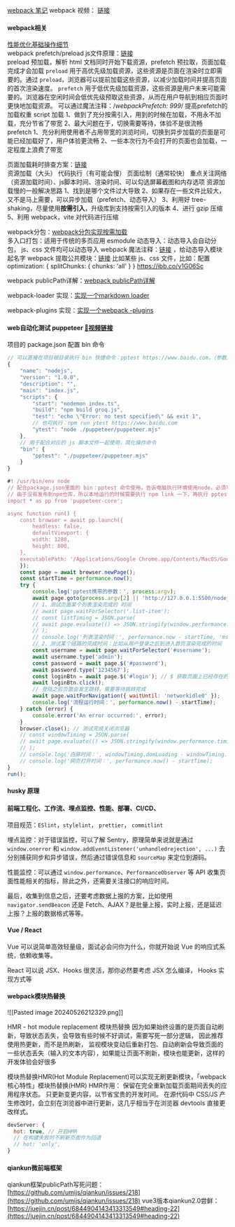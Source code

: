 [webpack 笔记](https://www.qcqx.cn/article/764f33bc.html)          webpack 视频：  [链接](https://www.bilibili.com/video/BV1kP41177wp?p=66&spm_id_from=pageDriver&vd_source=ceba6fa4ea92478c52c3119bd474a7ab )   

#### webpack相关
[性能优化基础操作细节](https://ibb.co/F8y14zz)  
webpack prefetch/preload js文件原理：[链接](https://www.bilibili.com/video/BV11T41167vf/?spm_id_from=333.999.0.0&vd_source=ceba6fa4ea92478c52c3119bd474a7ab)      
preload 预加载，解析 html 文档同时开始下载资源，prefetch 预拉取，页面加载完成才会加载
`preload` 用于高优先级加载资源，这些资源是页面在渲染时立即需要的。通过 `preload`，浏览器可以提前加载这些资源，以减少加载时间并提高页面的首次渲染速度。
`prefetch` 用于低优先级加载资源，这些资源是用户未来可能需要的。浏览器在空闲时间会低优先级预取这些资源，从而在用户导航到相应页面时更快地加载资源。
可以通过魔法注释：/*webpackPrefetch: 999*/ 提高prefetch的加载权重
script 加载
	1、做到了充分按需引入，用到的时候在加载，不用永不加载，充分节省了带宽
	2、最大问题在于，切换需要等待，体验不是很流畅
prefetch
	1、充分利用使用者不占用带宽的浏览时间，切换到异步加载的页面是可能已经加载好了，用户体验更流畅
	2、一些本次行为不会打开的页面也会加载，一定程度上浪费了带宽

页面加载耗时排查方案：[链接](https://www.bilibili.com/video/BV16j411877x/?spm_id_from=autoNext&vd_source=ceba6fa4ea92478c52c3119bd474a7ab)   
	资源加载（大头）
	 代码执行（有可能会慢）
	 页面绘制（通常较快）
	 重点关注网络（资源加载时间）、js脚本时间、渲染时间、可以勾选屏幕截图和内存选项
资源加载慢的一般解决思路
	1、找到是哪个文件过大导致
	2、如果存在一些文件比较大，又不是马上需要，可以异步加载（prefetch、动态导入）
	3、利用好 tree-shaking，尽量使用**按需引入**，升级库到支持按需引入的版本
	4、进行 gzip 压缩
	5、利用 webpack，vite 对代码进行压缩


webpack分包：[webpack分包实现按需加载](https://www.bilibili.com/video/BV1kP41177wp?p=68&vd_source=ceba6fa4ea92478c52c3119bd474a7ab)     
	多入口打包：适用于传统的多页应用
	esmodule 动态导入：动态导入会自动分包， js、css 文件均可以动态导入
webpack 魔法注释：[链接](https://www.bilibili.com/video/BV1kP41177wp?p=72&vd_source=ceba6fa4ea92478c52c3119bd474a7ab) ，给动态导入模块起名字
webpack 提取公共模块：[链接](https://www.bilibili.com/video/BV1kP41177wp?p=70&vd_source=ceba6fa4ea92478c52c3119bd474a7ab) 
	比如某些 js、css 文件，比如：配置 optimization: { splitChunks: { chunks: 'all' } }
	 https://ibb.co/v1G06Sc 

webpack publicPath详解：[webpack publicPath详解](https://www.bilibili.com/video/BV1kP41177wp/?p=24&spm_id_from=pageDriver&vd_source=ceba6fa4ea92478c52c3119bd474a7ab)      

webpack-loader 实现：[实现一个markdown loader](https://www.bilibili.com/video/BV1kP41177wp/?p=30&spm_id_from=pageDriver&vd_source=ceba6fa4ea92478c52c3119bd474a7ab)   

webpack-plugins 实现：[实现一个webpack -plugins](https://www.bilibili.com/video/BV1kP41177wp/?p=37&spm_id_from=pageDriver&vd_source=ceba6fa4ea92478c52c3119bd474a7ab)       

#### web自动化测试 puppeteer [🔗视频链接](https://www.bilibili.com/video/BV17s421N72k/?spm_id_from=333.337.search-card.all.click)         
项目的 package.json 配置 bin 命令
```javascript
// 可以直接在项目根目录执行 bin 快捷命令：pptest https://www.baidu.com，（参数是需要测试的网页地址），脚本里面通过 process.agrv[2] 获取该参数注入到 puppeteer运行环境
{
	"name": "nodejs",
	"version": "1.0.0",
	"description": "",
	"main": "index.js",
	"scripts": {
		"start": "nodemon index.ts",
		"build": "npm build groq.js",
		"test": "echo \"Error: no test specified\" && exit 1",
		// 也可执行：npm run ytest https://www.baidu.com
		"ytest": "node ./puppeteer/puppeteer.mjs"
	},
	// 用于配合对应的 js 脚本文件一起使用，简化操作命令
	"bin": {
		"pptest": "./puppeteer/puppeteer.mjs"
	}
}

#! /usr/bin/env node
// 配合package.json里面的 bin：pptest 命令使用，告诉电脑执行环境使用node，必须写在第一行
// 由于没有发布到npm仓库，所以本地运行的时候需要执行 npm link 一下，再执行 pptest
import * as pp from 'puppeteer-core';

async function run() {
	const browser = await pp.launch({
		headless: false,
		defaultViewport: {
		width: 1280,
		height: 800,
	},
	executablePath: '/Applications/Google Chrome.app/Contents/MacOS/Google Chrome',
	});
	const page = await browser.newPage();
	const startTime = performance.now();
	try {
		console.log('pptest携带的参数：', process.argv);
		await page.goto(process.argv[2] || 'http://127.0.0.1:5500/nodejs/web3.html'); // 换成本地运行地址即可
		// 1、测试页面某个列表渲染完成的 时间
		// await page.waitForSelector('.list-item');
		// const listTiming = JSON.parse(
		// await page.evaluate(() => JSON.stringify(window.performance.timing))
		// );
		// console.log('列表渲染时间：', performance.now - startTime, 'ms');
		// 2、测试某个链路的完成时间：比如从用户登录之后到进入首页渲染完成的时间
		const username = await page.waitForSelector('#username');
		await username.type('admin');
		const password = await page.$('#password');
		await password.type('1234567');
		const loginBtn = await page.$('#login'); // $ 获取页面上已经存在的元素
		await loginBtn.click();
		// 登陆之后页面会发生跳转，需要等待跳转完成
		await page.waitForNavigation({ waitUntil: 'networkidle0' });
		console.log('流程运行时间：', performance.now() - startTime);
	} catch (error) {
		console.error('An error occurred:', error);
	}
	browser.close(); // 测试完成关闭浏览器
	// const windowTiming = JSON.parse(
	// await page.evaluate(() => JSON.stringify(window.performance.timing))
	// );
	// console.log('白屏时间：', windowTiming.domLoading - windowTiming.navigationStart, 'ms');
	// console.log('网页打开时间：', performance.now() - startTime);
}
run();
```


#### husky 原理


#### 前端工程化、工作流、埋点监控、性能、部署、CI/CD、
项目规范：`ESlint`，`stylelint`， `prettier`， `commitlint`

埋点监控：对于错误监控，可以了解 Sentry，原理简单来说就是通过 `window.onerror` 和 `window.addEventListener('unhandledrejection', ...)` 去分别捕获同步和异步错误，然后通过错误信息和 `sourceMap` 来定位到源码。

性能监控：可以通过 `window.performance`、`PerformanceObserver` 等 API 收集页面性能相关的指标，除此之外，还需要关注接口的响应时间。

最后，收集到信息之后，还要考虑数据上报的方案，比如使用 `navigator.sendBeacon` 还是 Fetch、AJAX？是批量上报，实时上报，还是延迟上报？上报的数据格式等等。



#### Vue / React
Vue 可以说简单高效轻量级，面试必会问你为什么，你就开始说 Vue 的响应式系统，依赖收集等。

React 可以说 JSX、Hooks 很灵活，那你必然要考虑 JSX 怎么编译， Hooks 实现方式等




#### webpack模块热替换
![[Pasted image 20240526212329.png]]

 HMR - hot module replacement 模块热替换
 因为如果始终设置的是页面自动刷新，导致状态丢失，会导致有些时候不好调试，需要写死一部分逻辑， 因此推荐使用热更新，而不是热刷新， 
 监视模块变动后重新打包、自动刷新会导致页面的一些状态丢失（输入的文本内容），如果能让页面不刷新，模块也能更新，这样的开发体验会好很多

模块热替换HMR(Hot Module Replacement)可以实现无刷更新模块，「webpack 核心特性」模块热替换(HMR)
HMR作用：
保留在完全重新加载页面期间丢失的应用程序状态。
只更新变更内容，以节省宝贵的开发时间。
在源代码中 CSS/JS 产生修改时，会立刻在浏览器中进行更新，这几乎相当于在浏览器 devtools 直接更改样式。
```javascript
devServer: {
  hot: true, // 开启HMR
  // 在构建失败时不刷新页面作为回退
  // hot: 'only',
}
```

#### qiankun微前端框架
qiankun框架publicPath写死问题：[https://github.com/umijs/qiankun/issues/218](https://github.com/umijs/qiankun/issues/218) 
vue3版本qiankun2.0尝鲜：[https://juejin.cn/post/6844904143413313549#heading-22](https://juejin.cn/post/6844904143413313549#heading-22)      


